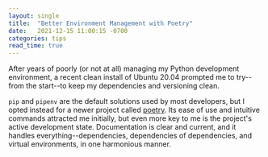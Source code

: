 ```yaml
---
layout: single
title:  "Better Environment Management with Poetry"
date:   2021-12-15 11:00:15 -0700
categories: tips
read_time: true
---
```


After years of poorly (or not at all) managing my Python development environment, a recent clean install of Ubuntu 20.04 prompted me to try--from the start--to keep my dependencies and versioning clean.

`pip` and `pipenv` are the default solutions used by most developers, but I opted instead for a newer project called [poetry](https://python-poetry.org/).  Its ease of use and intuitive commands attracted me initially, but even more key to me is the project's active development state.  Documentation is clear and current, and it handles everything--dependencies, dependencies of dependencies, and virtual environments, in one harmonious manner.

